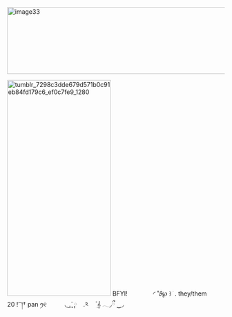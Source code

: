 <img width="840" height="155" alt="image33" src="https://github.com/user-attachments/assets/6932062f-422d-49d5-924a-9a0d1c89ef2f" />

<img width="240" height="500" alt="tumblr_7298c3dde679d571b0c91eb84fd179c6_ef0c7fe9_1280" src="https://github.com/user-attachments/assets/fe44b9a5-837d-4765-81b4-a9132016b19a" /> BFYI! 
    ㅤㅤㅤㅤ   ◜     ˚𝜗℘ ꒱ ׁ  .    they/them
      ㅤㅤ      20 !       ͡ །†      pan    ꪆ୧
         ㅤㅤㅤ◟  ͜.    ̥̈ ༙༙⠀ .༢ㅤ   ݂۫  𝄞  𓂃◞ྀ  ‿◞
